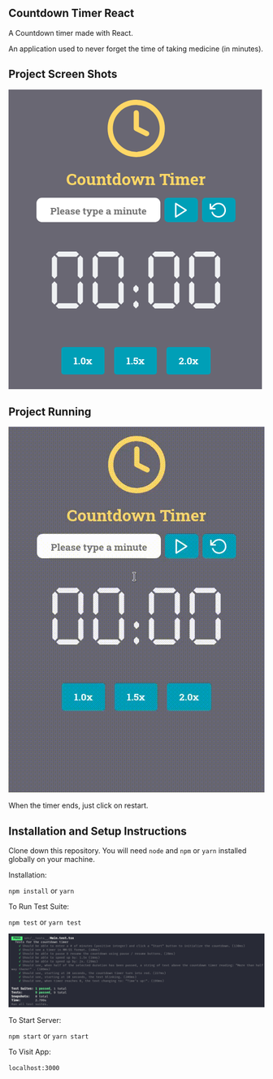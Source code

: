 ## Countdown Timer React

A Countdown timer made with React.

An application used to never forget the time of taking medicine (in minutes).

## Project Screen Shots

![ Main Screen ](https://raw.githubusercontent.com/lucas-giraldelli/countdown-timer/master/src/assets/images/countdown_timer.png?token=ALLGIDAZBXU2ZF4ZI4QFDXC63BXNQ)

## Project Running

![ Usability ](https://raw.githubusercontent.com/lucas-giraldelli/countdown-timer/master/src/assets/images/countdown_timer.gif?token=ALLGIDCXE32O2WPECFHCM7263BXI4)

When the timer ends, just click on restart.

## Installation and Setup Instructions

Clone down this repository. You will need `node` and `npm` or `yarn` installed globally on your machine.

Installation:

`npm install`
or
`yarn`

To Run Test Suite:

`npm test`
or
`yarn test`

![ Tests Screenshot ](https://raw.githubusercontent.com/lucas-giraldelli/countdown-timer/master/src/assets/images/countdown_timer_tests.png?token=ALLGIDHWNZKNFRR4BTLKG3C63BXWY)

To Start Server:

`npm start`
or
`yarn start`

To Visit App:

`localhost:3000`
